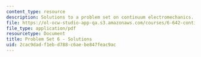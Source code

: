 ```yaml
---
content_type: resource
description: Solutions to a problem set on continuum electromechanics.
file: https://ol-ocw-studio-app-qa.s3.amazonaws.com/courses/6-642-continuum-electromechanics-fall-2008/2cac9dadf1ebd788c6aebe847feac9ac_pset6_soln.pdf
file_type: application/pdf
resourcetype: Document
title: Problem Set 6 - Solutions
uid: 2cac9dad-f1eb-d788-c6ae-be847feac9ac
---
```

